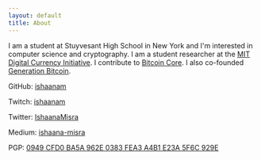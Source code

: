 ```yaml
---
layout: default
title: About
---
```


I am a student at Stuyvesant High School in New York and I'm interested in computer science and cryptography. I am a student researcher at the [MIT Digital Currency Initiative](https://dci.mit.edu/people#:~:text=Ishaana%20Misra). I contribute to [Bitcoin Core](https://github.com/bitcoin/bitcoin). I also co-founded [Generation Bitcoin](http://twitter.com/GenBitcoiners).

GitHub: [ishaanam](https://github.com/ishaanam/)

Twitch: [ishaanam](https://www.twitch.tv/ishaanam)

Twitter: [IshaanaMisra](https://twitter.com/IshaanaMisra)

Medium: [ishaana-misra](https://ishaana-misra.medium.com/)

PGP: [0949 CFD0 BA5A 962E 0383  FEA3 A4B1 E23A 5F6C 929E](ishaana.pgp)
